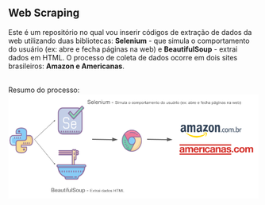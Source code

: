 <h2>Web Scraping</h2>


Este é um repositório no qual vou inserir códigos de extração de dados da web utilizando duas bibliotecas: <b> Selenium</b> - 
que simula o comportamento do usuário (ex: abre e fecha páginas na web) e <b> BeautifulSoup</b> - extrai dados em HTML.
O processo de coleta de dados ocorre em dois sites brasileiros: <b> Amazon e Americanas</b>.

<br>
Resumo do processo:
<img class="img-int-text" src="https://github.com/rafaelalorenzini/web_scraping/blob/main/web_scraping.png?raw=true"></a>
